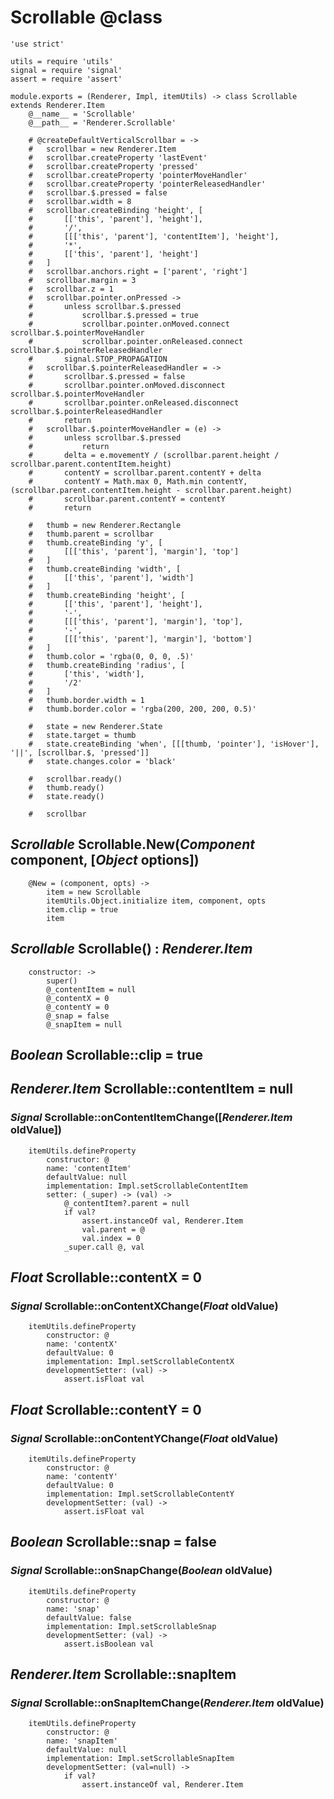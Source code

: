 Scrollable @class
==========

	'use strict'

	utils = require 'utils'
	signal = require 'signal'
	assert = require 'assert'

	module.exports = (Renderer, Impl, itemUtils) -> class Scrollable extends Renderer.Item
		@__name__ = 'Scrollable'
		@__path__ = 'Renderer.Scrollable'

		# @createDefaultVerticalScrollbar = ->
		# 	scrollbar = new Renderer.Item
		# 	scrollbar.createProperty 'lastEvent'
		# 	scrollbar.createProperty 'pressed'
		# 	scrollbar.createProperty 'pointerMoveHandler'
		# 	scrollbar.createProperty 'pointerReleasedHandler'
		# 	scrollbar.$.pressed = false
		# 	scrollbar.width = 8
		# 	scrollbar.createBinding 'height', [
		# 		[['this', 'parent'], 'height'],
		# 		'/',
		# 		[[['this', 'parent'], 'contentItem'], 'height'],
		# 		'*',
		# 		[['this', 'parent'], 'height']
		# 	]
		# 	scrollbar.anchors.right = ['parent', 'right']
		# 	scrollbar.margin = 3
		# 	scrollbar.z = 1
		# 	scrollbar.pointer.onPressed ->
		# 		unless scrollbar.$.pressed
		# 			scrollbar.$.pressed = true
		# 			scrollbar.pointer.onMoved.connect scrollbar.$.pointerMoveHandler
		# 			scrollbar.pointer.onReleased.connect scrollbar.$.pointerReleasedHandler
		# 		signal.STOP_PROPAGATION
		# 	scrollbar.$.pointerReleasedHandler = ->
		# 		scrollbar.$.pressed = false
		# 		scrollbar.pointer.onMoved.disconnect scrollbar.$.pointerMoveHandler
		# 		scrollbar.pointer.onReleased.disconnect scrollbar.$.pointerReleasedHandler
		# 		return
		# 	scrollbar.$.pointerMoveHandler = (e) ->
		# 		unless scrollbar.$.pressed
		# 			return
		# 		delta = e.movementY / (scrollbar.parent.height / scrollbar.parent.contentItem.height)
		# 		contentY = scrollbar.parent.contentY + delta
		# 		contentY = Math.max 0, Math.min contentY, (scrollbar.parent.contentItem.height - scrollbar.parent.height)
		# 		scrollbar.parent.contentY = contentY
		# 		return

		# 	thumb = new Renderer.Rectangle
		# 	thumb.parent = scrollbar
		# 	thumb.createBinding 'y', [
		# 		[[['this', 'parent'], 'margin'], 'top']
		# 	]
		# 	thumb.createBinding 'width', [
		# 		[['this', 'parent'], 'width']
		# 	]
		# 	thumb.createBinding 'height', [
		# 		[['this', 'parent'], 'height'],
		# 		'-',
		# 		[[['this', 'parent'], 'margin'], 'top'],
		# 		'-',
		# 		[[['this', 'parent'], 'margin'], 'bottom']
		# 	]
		# 	thumb.color = 'rgba(0, 0, 0, .5)'
		# 	thumb.createBinding 'radius', [
		# 		['this', 'width'],
		# 		'/2'
		# 	]
		# 	thumb.border.width = 1
		# 	thumb.border.color = 'rgba(200, 200, 200, 0.5)'

		# 	state = new Renderer.State
		# 	state.target = thumb
		# 	state.createBinding 'when', [[[thumb, 'pointer'], 'isHover'], '||', [scrollbar.$, 'pressed']]
		# 	state.changes.color = 'black'

		# 	scrollbar.ready()
		# 	thumb.ready()
		# 	state.ready()

		# 	scrollbar

*Scrollable* Scrollable.New(*Component* component, [*Object* options])
----------------------------------------------------------------------

		@New = (component, opts) ->
			item = new Scrollable
			itemUtils.Object.initialize item, component, opts
			item.clip = true
			item

*Scrollable* Scrollable() : *Renderer.Item*
-------------------------------------------

		constructor: ->
			super()
			@_contentItem = null
			@_contentX = 0
			@_contentY = 0
			@_snap = false
			@_snapItem = null

*Boolean* Scrollable::clip = true
---------------------------------

*Renderer.Item* Scrollable::contentItem = null
----------------------------------------------

### *Signal* Scrollable::onContentItemChange([*Renderer.Item* oldValue])

		itemUtils.defineProperty
			constructor: @
			name: 'contentItem'
			defaultValue: null
			implementation: Impl.setScrollableContentItem
			setter: (_super) -> (val) ->
				@_contentItem?.parent = null
				if val?
					assert.instanceOf val, Renderer.Item
					val.parent = @
					val.index = 0
				_super.call @, val

*Float* Scrollable::contentX = 0
--------------------------------

### *Signal* Scrollable::onContentXChange(*Float* oldValue)

		itemUtils.defineProperty
			constructor: @
			name: 'contentX'
			defaultValue: 0
			implementation: Impl.setScrollableContentX
			developmentSetter: (val) ->
				assert.isFloat val

*Float* Scrollable::contentY = 0
--------------------------------

### *Signal* Scrollable::onContentYChange(*Float* oldValue)

		itemUtils.defineProperty
			constructor: @
			name: 'contentY'
			defaultValue: 0
			implementation: Impl.setScrollableContentY
			developmentSetter: (val) ->
				assert.isFloat val

*Boolean* Scrollable::snap = false
----------------------------------

### *Signal* Scrollable::onSnapChange(*Boolean* oldValue)

		itemUtils.defineProperty
			constructor: @
			name: 'snap'
			defaultValue: false
			implementation: Impl.setScrollableSnap
			developmentSetter: (val) ->
				assert.isBoolean val

*Renderer.Item* Scrollable::snapItem
------------------------------------

### *Signal* Scrollable::onSnapItemChange(*Renderer.Item* oldValue)

		itemUtils.defineProperty
			constructor: @
			name: 'snapItem'
			defaultValue: null
			implementation: Impl.setScrollableSnapItem
			developmentSetter: (val=null) ->
				if val?
					assert.instanceOf val, Renderer.Item
